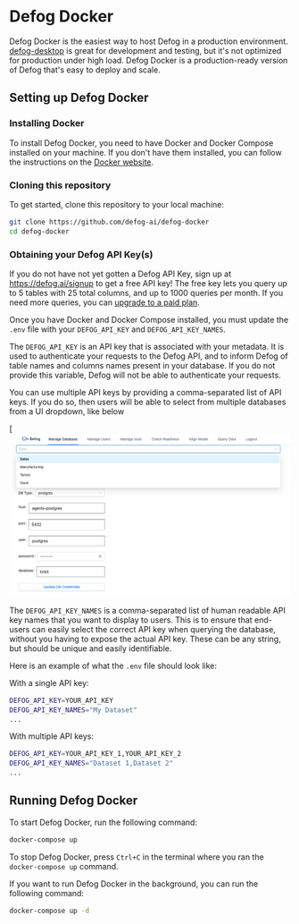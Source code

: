 # Defog Docker

Defog Docker is the easiest way to host Defog in a production environment. [defog-desktop](https://github.com/defog-ai/defog-desktop) is great for development and testing, but it's not optimized for production under high load. Defog Docker is a production-ready version of Defog that's easy to deploy and scale.

## Setting up Defog Docker

### Installing Docker
To install Defog Docker, you need to have Docker and Docker Compose installed on your machine. If you don't have them installed, you can follow the instructions on the [Docker website](https://docs.docker.com/get-docker/).

### Cloning this repository
To get started, clone this repository to your local machine:

```bash
git clone https://github.com/defog-ai/defog-docker
cd defog-docker
```

### Obtaining your Defog API Key(s)
If you do not have not yet gotten a Defog API Key, sign up at https://defog.ai/signup to get a free API key! The free key lets you query up to 5 tables with 25 total columns, and up to 1000 queries per month. If you need more queries, you can [upgrade to a paid plan](https://defog.ai/pricing).

Once you have Docker and Docker Compose installed, you must update the `.env` file with your `DEFOG_API_KEY` and `DEFOG_API_KEY_NAMES`.

The `DEFOG_API_KEY` is an API key that is associated with your metadata. It is used to authenticate your requests to the Defog API, and to inform Defog of table names and columns names present in your database. If you do not provide this variable, Defog will not be able to authenticate your requests.

You can use multiple API keys by providing a comma-separated list of API keys. If you do so, then users will be able to select from multiple databases from a UI dropdown, like below

[![Defog API Key Dropdown](./multiple-api-keys.png)

The `DEFOG_API_KEY_NAMES` is a comma-separated list of human readable API key names that you want to display to users. This is to ensure that end-users can easily select the correct API key when querying the database, without you having to expose the actual API key. These can be any string, but should be unique and easily identifiable.

Here is an example of what the `.env` file should look like:

With a single API key:
```bash
DEFOG_API_KEY=YOUR_API_KEY
DEFOG_API_KEY_NAMES="My Dataset"
...
```

With multiple API keys:
```bash
DEFOG_API_KEY=YOUR_API_KEY_1,YOUR_API_KEY_2
DEFOG_API_KEY_NAMES="Dataset 1,Dataset 2"
...
```

## Running Defog Docker

To start Defog Docker, run the following command:

```bash
docker-compose up
```

To stop Defog Docker, press `Ctrl+C` in the terminal where you ran the `docker-compose up` command.

If you want to run Defog Docker in the background, you can run the following command:

```bash
docker-compose up -d
```